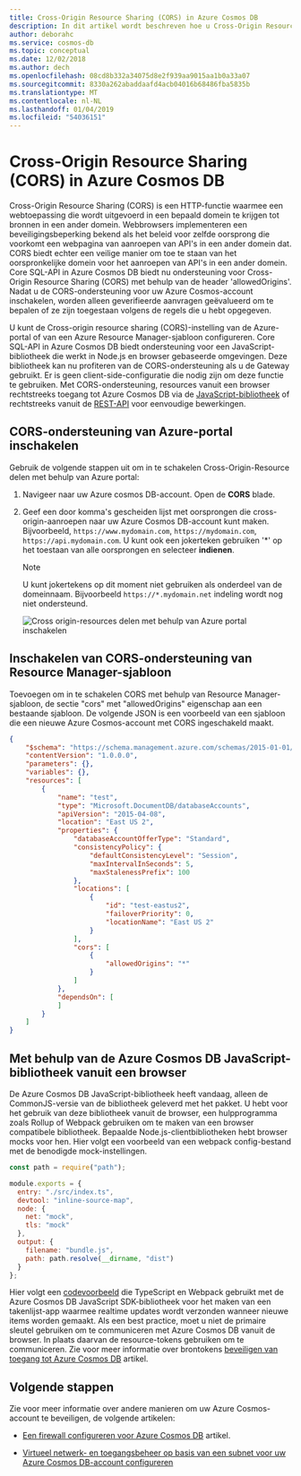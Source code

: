 ```yaml
---
title: Cross-Origin Resource Sharing (CORS) in Azure Cosmos DB
description: In dit artikel wordt beschreven hoe u Cross-Origin Resource Sharing (CORS) configureren in Azure Cosmos DB met behulp van Azure portal en Azure Resource Manager-sjablonen.
author: deborahc
ms.service: cosmos-db
ms.topic: conceptual
ms.date: 12/02/2018
ms.author: dech
ms.openlocfilehash: 08cd8b332a34075d8e2f939aa9015aa1b0a33a07
ms.sourcegitcommit: 8330a262abaddaafd4acb04016b68486fba5835b
ms.translationtype: MT
ms.contentlocale: nl-NL
ms.lasthandoff: 01/04/2019
ms.locfileid: "54036151"
---
```

# <a name="cross-origin-resource-sharing-cors-in-azure-cosmos-db"></a>Cross-Origin Resource Sharing (CORS) in Azure Cosmos DB 

Cross-Origin Resource Sharing (CORS) is een HTTP-functie waarmee een webtoepassing die wordt uitgevoerd in een bepaald domein te krijgen tot bronnen in een ander domein. Webbrowsers implementeren een beveiligingsbeperking bekend als het beleid voor zelfde oorsprong die voorkomt een webpagina van aanroepen van API's in een ander domein dat. CORS biedt echter een veilige manier om toe te staan van het oorspronkelijke domein voor het aanroepen van API's in een ander domein. Core SQL-API in Azure Cosmos DB biedt nu ondersteuning voor Cross-Origin Resource Sharing (CORS) met behulp van de header 'allowedOrigins'. Nadat u de CORS-ondersteuning voor uw Azure Cosmos-account inschakelen, worden alleen geverifieerde aanvragen geëvalueerd om te bepalen of ze zijn toegestaan volgens de regels die u hebt opgegeven.

U kunt de Cross-origin resource sharing (CORS)-instelling van de Azure-portal of van een Azure Resource Manager-sjabloon configureren. Core SQL-API in Azure Cosmos DB biedt ondersteuning voor een JavaScript-bibliotheek die werkt in Node.js en browser gebaseerde omgevingen. Deze bibliotheek kan nu profiteren van de CORS-ondersteuning als u de Gateway gebruikt. Er is geen client-side-configuratie die nodig zijn om deze functie te gebruiken. Met CORS-ondersteuning, resources vanuit een browser rechtstreeks toegang tot Azure Cosmos DB via de [JavaScript-bibliotheek](https://www.npmjs.com/package/@azure/cosmos) of rechtstreeks vanuit de [REST-API](https://docs.microsoft.com/rest/api/cosmos-db/) voor eenvoudige bewerkingen. 

## <a name="enable-cors-support-from-azure-portal"></a>CORS-ondersteuning van Azure-portal inschakelen

Gebruik de volgende stappen uit om in te schakelen Cross-Origin-Resource delen met behulp van Azure portal:

1. Navigeer naar uw Azure cosmos DB-account. Open de **CORS** blade.

2. Geef een door komma's gescheiden lijst met oorsprongen die cross-origin-aanroepen naar uw Azure Cosmos DB-account kunt maken. Bijvoorbeeld, `https://www.mydomain.com`, `https://mydomain.com`, `https://api.mydomain.com`. U kunt ook een jokerteken gebruiken '\*' op het toestaan van alle oorsprongen en selecteer **indienen**. 

   > [!NOTE]
   > U kunt jokertekens op dit moment niet gebruiken als onderdeel van de domeinnaam. Bijvoorbeeld `https://*.mydomain.net` indeling wordt nog niet ondersteund. 
   
   ![Cross origin-resources delen met behulp van Azure portal inschakelen](./media/how-to-configure-cross-origin-resource-sharing/enable-cross-origin-resource-sharing-using-azure-portal.png)
 
## <a name="enable-cors-support-from-resource-manager-template"></a>Inschakelen van CORS-ondersteuning van Resource Manager-sjabloon

Toevoegen om in te schakelen CORS met behulp van Resource Manager-sjabloon, de sectie "cors" met "allowedOrigins" eigenschap aan een bestaande sjabloon. De volgende JSON is een voorbeeld van een sjabloon die een nieuwe Azure Cosmos-account met CORS ingeschakeld maakt.

```json
{
    "$schema": "https://schema.management.azure.com/schemas/2015-01-01/deploymentTemplate.json#",
    "contentVersion": "1.0.0.0",
    "parameters": {},
    "variables": {},
    "resources": [
        {
            "name": "test",
            "type": "Microsoft.DocumentDB/databaseAccounts",
            "apiVersion": "2015-04-08",
            "location": "East US 2",
            "properties": {
                "databaseAccountOfferType": "Standard",
                "consistencyPolicy": {
                    "defaultConsistencyLevel": "Session",
                    "maxIntervalInSeconds": 5,
                    "maxStalenessPrefix": 100
                },
                "locations": [
                    {
                        "id": "test-eastus2",
                        "failoverPriority": 0,
                        "locationName": "East US 2"
                    }
                ],
                "cors": [
                    {
                        "allowedOrigins": "*"
                    }
                ]
            },
            "dependsOn": [
            ]
        }
    ]
}
```

## <a name="using-the-azure-cosmos-db-javascript-library-from-a-browser"></a>Met behulp van de Azure Cosmos DB JavaScript-bibliotheek vanuit een browser

De Azure Cosmos DB JavaScript-bibliotheek heeft vandaag, alleen de CommonJS-versie van de bibliotheek geleverd met het pakket. U hebt voor het gebruik van deze bibliotheek vanuit de browser, een hulpprogramma zoals Rollup of Webpack gebruiken om te maken van een browser compatibele bibliotheek. Bepaalde Node.js-clientbibliotheken hebt browser mocks voor hen. Hier volgt een voorbeeld van een webpack config-bestand met de benodigde mock-instellingen.

```javascript
const path = require("path");

module.exports = {
  entry: "./src/index.ts",
  devtool: "inline-source-map",
  node: {
    net: "mock",
    tls: "mock"
  },
  output: {
    filename: "bundle.js",
    path: path.resolve(__dirname, "dist")
  }
};
```
 
Hier volgt een [codevoorbeeld](https://github.com/christopheranderson/cosmos-browser-sample) die TypeScript en Webpack gebruikt met de Azure Cosmos DB JavaScript SDK-bibliotheek voor het maken van een takenlijst-app waarmee realtime updates wordt verzonden wanneer nieuwe items worden gemaakt.
Als een best practice, moet u niet de primaire sleutel gebruiken om te communiceren met Azure Cosmos DB vanuit de browser. In plaats daarvan de resource-tokens gebruiken om te communiceren. Zie voor meer informatie over brontokens [beveiligen van toegang tot Azure Cosmos DB](secure-access-to-data.md#resource-tokens) artikel.

## <a name="next-steps"></a>Volgende stappen

Zie voor meer informatie over andere manieren om uw Azure Cosmos-account te beveiligen, de volgende artikelen:

* [Een firewall configureren voor Azure Cosmos DB](how-to-configure-firewall.md) artikel.

* [Virtueel netwerk- en toegangsbeheer op basis van een subnet voor uw Azure Cosmos DB-account configureren](how-to-configure-vnet-service-endpoint.md)
    

